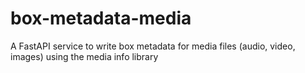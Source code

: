 # box-metadata-media
A FastAPI service to write box metadata for media files (audio, video, images) using the media info library
